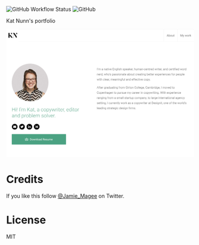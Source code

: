 ![GitHub Workflow Status](https://img.shields.io/github/actions/workflow/status/JamieMagee/katmagee.net/github-pages.yaml?branch=main&style=for-the-badge)
![GitHub](https://img.shields.io/github/license/jamiemagee/katmagee.net?style=for-the-badge)

Kat Nunn's portfolio

![screenshot](screenshot.png)

# Credits

If you like this follow [@Jamie_Magee](https://twitter.com/Jamie_Magee) on Twitter.

# License

MIT

